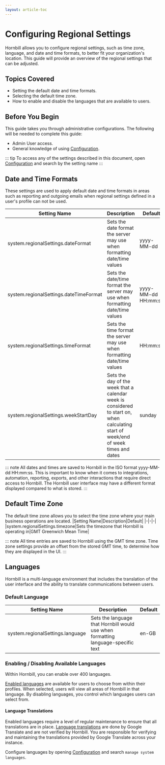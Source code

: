 ```yaml
---
layout: article-toc
---
```

# Configuring Regional Settings
Hornbill allows you to configure regional settings, such as time zone, language, and date and time formats, to better fit your organization's location. This guide will provide an overview of the regional settings that can be adjusted. 

## Topics Covered
* Setting the default date and time formats.
* Selecting the default time zone.
* How to enable and disable the languages that are available to users.

## Before You Begin
This guide takes you through administrative configurations.  The following will be needed to complete this guide:
* Admin User access.
* General knowledge of using [Configuration](/esp-config/getting-started/using-configuration).

::: tip
To access any of the settings described in this document, open [Configuration](/esp-config/getting-started/using-configuration) and search by the setting name 
:::

## Date and Time Formats
These settings are used to apply default date and time formats in areas such as reporting and outgoing emails when regional settings defined in a user's profile can not be used.

|Setting Name|Description|Default|
|-|-|-|
|system.regionalSettings.dateFormat|Sets the date format the server may use when formatting date/time values|yyyy-MM-dd|
|system.regionalSettings.dateTimeFormat|Sets the date/time format the server may use when formatting date/time values|yyyy-MM-dd HH:mm:ss|
|system.regionalSettings.timeFormat|Sets the time format the server may use when formatting date/time values|HH:mm:ss|
|system.regionalSettings.weekStartDay|Sets the day of the week that a calendar week is considered to start on, when calculating start of week/end of week times and dates|sunday|

::: note
All dates and times are saved to Hornbill in the ISO format yyyy-MM-dd HH:mm:ss. This is important to know when it comes to integrations, automation, reporting, exports, and other interactions that require direct access to Hornbill.  The Hornbill user interface may have a different format displayed compared to what is stored.
:::

## Default Time Zone
The default time zone allows you to select the time zone where your main business operations are located.
|Setting Name|Description|Default|
|-|-|-|
|system.regionalSettings.timezone|Sets the timezone that Hornbill is operating in|GMT Greenwich Mean Time|

::: note
All time entries are saved to Hornbill using the GMT time zone.  Time zone settings provide an offset from the stored GMT time, to determine how they are displayed in the UI. 
:::

## Languages
Hornbill is a multi-language environment that includes the translation of the user interface and the ability to translate communications between users.

### Default Language
|Setting Name|Description|Default|
|-|-|-|
|system.regionalSettings.language|Sets the language that Hornbill would use when formatting language-specific text|en-GB|

### Enabling / Disabling Available Languages
Within Hornbill, you can enable over 400 languages.  

[Enabled languages](/esp-config/internationalization/supported-languages) are available for users to choose from within their profiles.  When selected, users will view all areas of Hornbill in that language. By disabling languages, you control which languages users can select from. 

#### Language Translations
Enabled languages require a level of regular maintenance to ensure that all translations are in place. [Language translations](/esp-config/internationalization/supported-languages#translate) are done by Google Translate and are not verified by Hornbill. You are responsible for verifying and maintaining the translations provided by Google Translate across your instance. 

Configure languages by opening [Configuration](/esp-config/getting-started/using-configuration) and search `manage system languages`.